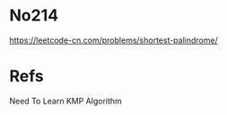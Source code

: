 # No214

https://leetcode-cn.com/problems/shortest-palindrome/

# Refs 

Need To Learn KMP Algorithm
